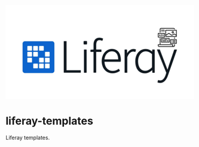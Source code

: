 ![Liferay templates logo](docs/images/lr-templates-preview.jpeg "Liferay templates logo")

# liferay-templates

Liferay templates.
